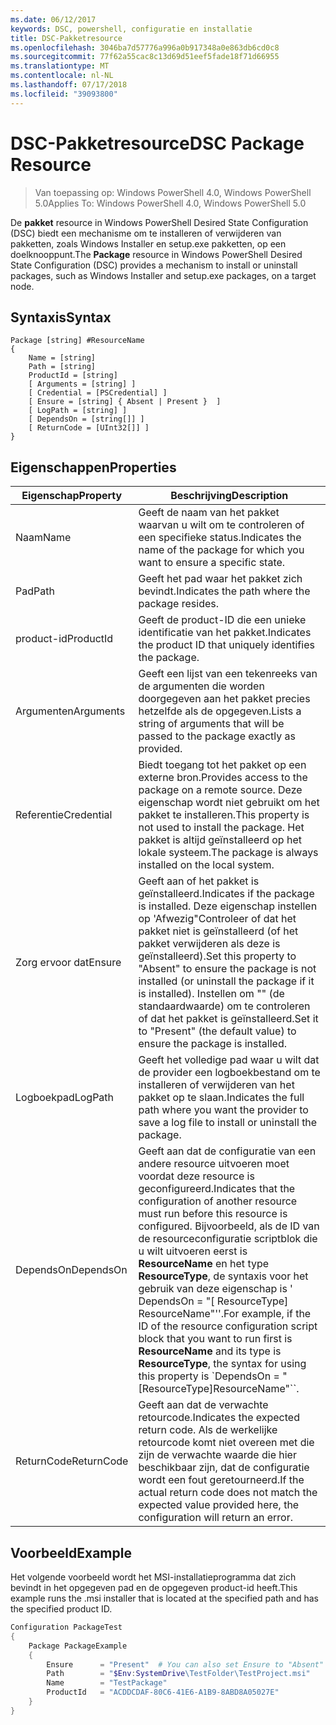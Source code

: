 ```yaml
---
ms.date: 06/12/2017
keywords: DSC, powershell, configuratie en installatie
title: DSC-Pakketresource
ms.openlocfilehash: 3046ba7d57776a996a0b917348a0e863db6cd0c8
ms.sourcegitcommit: 77f62a55cac8c13d69d51eef5fade18f71d66955
ms.translationtype: MT
ms.contentlocale: nl-NL
ms.lasthandoff: 07/17/2018
ms.locfileid: "39093800"
---
```

# <a name="dsc-package-resource"></a><span data-ttu-id="ad8d0-103">DSC-Pakketresource</span><span class="sxs-lookup"><span data-stu-id="ad8d0-103">DSC Package Resource</span></span>

> <span data-ttu-id="ad8d0-104">Van toepassing op: Windows PowerShell 4.0, Windows PowerShell 5.0</span><span class="sxs-lookup"><span data-stu-id="ad8d0-104">Applies To: Windows PowerShell 4.0, Windows PowerShell 5.0</span></span>

<span data-ttu-id="ad8d0-105">De **pakket** resource in Windows PowerShell Desired State Configuration (DSC) biedt een mechanisme om te installeren of verwijderen van pakketten, zoals Windows Installer en setup.exe pakketten, op een doelknooppunt.</span><span class="sxs-lookup"><span data-stu-id="ad8d0-105">The **Package** resource in Windows PowerShell Desired State Configuration (DSC) provides a mechanism to install or uninstall packages, such as Windows Installer and setup.exe packages, on a target node.</span></span>

## <a name="syntax"></a><span data-ttu-id="ad8d0-106">Syntaxis</span><span class="sxs-lookup"><span data-stu-id="ad8d0-106">Syntax</span></span>

```
Package [string] #ResourceName
{
    Name = [string]
    Path = [string]
    ProductId = [string]
    [ Arguments = [string] ]
    [ Credential = [PSCredential] ]
    [ Ensure = [string] { Absent | Present }  ]
    [ LogPath = [string] ]
    [ DependsOn = [string[]] ]
    [ ReturnCode = [UInt32[]] ]
}
```

## <a name="properties"></a><span data-ttu-id="ad8d0-107">Eigenschappen</span><span class="sxs-lookup"><span data-stu-id="ad8d0-107">Properties</span></span>

|  <span data-ttu-id="ad8d0-108">Eigenschap</span><span class="sxs-lookup"><span data-stu-id="ad8d0-108">Property</span></span>  |  <span data-ttu-id="ad8d0-109">Beschrijving</span><span class="sxs-lookup"><span data-stu-id="ad8d0-109">Description</span></span>   |
|---|---|
| <span data-ttu-id="ad8d0-110">Naam</span><span class="sxs-lookup"><span data-stu-id="ad8d0-110">Name</span></span>| <span data-ttu-id="ad8d0-111">Geeft de naam van het pakket waarvan u wilt om te controleren of een specifieke status.</span><span class="sxs-lookup"><span data-stu-id="ad8d0-111">Indicates the name of the package for which you want to ensure a specific state.</span></span>|
| <span data-ttu-id="ad8d0-112">Pad</span><span class="sxs-lookup"><span data-stu-id="ad8d0-112">Path</span></span>| <span data-ttu-id="ad8d0-113">Geeft het pad waar het pakket zich bevindt.</span><span class="sxs-lookup"><span data-stu-id="ad8d0-113">Indicates the path where the package resides.</span></span>|
| <span data-ttu-id="ad8d0-114">product-id</span><span class="sxs-lookup"><span data-stu-id="ad8d0-114">ProductId</span></span>| <span data-ttu-id="ad8d0-115">Geeft de product-ID die een unieke identificatie van het pakket.</span><span class="sxs-lookup"><span data-stu-id="ad8d0-115">Indicates the product ID that uniquely identifies the package.</span></span>|
| <span data-ttu-id="ad8d0-116">Argumenten</span><span class="sxs-lookup"><span data-stu-id="ad8d0-116">Arguments</span></span>| <span data-ttu-id="ad8d0-117">Geeft een lijst van een tekenreeks van de argumenten die worden doorgegeven aan het pakket precies hetzelfde als de opgegeven.</span><span class="sxs-lookup"><span data-stu-id="ad8d0-117">Lists a string of arguments that will be passed to the package exactly as provided.</span></span>|
| <span data-ttu-id="ad8d0-118">Referentie</span><span class="sxs-lookup"><span data-stu-id="ad8d0-118">Credential</span></span>| <span data-ttu-id="ad8d0-119">Biedt toegang tot het pakket op een externe bron.</span><span class="sxs-lookup"><span data-stu-id="ad8d0-119">Provides access to the package on a remote source.</span></span> <span data-ttu-id="ad8d0-120">Deze eigenschap wordt niet gebruikt om het pakket te installeren.</span><span class="sxs-lookup"><span data-stu-id="ad8d0-120">This property is not used to install the package.</span></span> <span data-ttu-id="ad8d0-121">Het pakket is altijd geïnstalleerd op het lokale systeem.</span><span class="sxs-lookup"><span data-stu-id="ad8d0-121">The package is always installed on the local system.</span></span>|
| <span data-ttu-id="ad8d0-122">Zorg ervoor dat</span><span class="sxs-lookup"><span data-stu-id="ad8d0-122">Ensure</span></span>| <span data-ttu-id="ad8d0-123">Geeft aan of het pakket is geïnstalleerd.</span><span class="sxs-lookup"><span data-stu-id="ad8d0-123">Indicates if the package is installed.</span></span> <span data-ttu-id="ad8d0-124">Deze eigenschap instellen op 'Afwezig"Controleer of dat het pakket niet is geïnstalleerd (of het pakket verwijderen als deze is geïnstalleerd).</span><span class="sxs-lookup"><span data-stu-id="ad8d0-124">Set this property to "Absent" to ensure the package is not installed (or uninstall the package if it is installed).</span></span> <span data-ttu-id="ad8d0-125">Instellen om "" (de standaardwaarde) om te controleren of dat het pakket is geïnstalleerd.</span><span class="sxs-lookup"><span data-stu-id="ad8d0-125">Set it to "Present" (the default value) to ensure the package is installed.</span></span>|
| <span data-ttu-id="ad8d0-126">Logboekpad</span><span class="sxs-lookup"><span data-stu-id="ad8d0-126">LogPath</span></span>| <span data-ttu-id="ad8d0-127">Geeft het volledige pad waar u wilt dat de provider een logboekbestand om te installeren of verwijderen van het pakket op te slaan.</span><span class="sxs-lookup"><span data-stu-id="ad8d0-127">Indicates the full path where you want the provider to save a log file to install or uninstall the package.</span></span>|
| <span data-ttu-id="ad8d0-128">DependsOn</span><span class="sxs-lookup"><span data-stu-id="ad8d0-128">DependsOn</span></span> | <span data-ttu-id="ad8d0-129">Geeft aan dat de configuratie van een andere resource uitvoeren moet voordat deze resource is geconfigureerd.</span><span class="sxs-lookup"><span data-stu-id="ad8d0-129">Indicates that the configuration of another resource must run before this resource is configured.</span></span> <span data-ttu-id="ad8d0-130">Bijvoorbeeld, als de ID van de resourceconfiguratie scriptblok die u wilt uitvoeren eerst is **ResourceName** en het type **ResourceType**, de syntaxis voor het gebruik van deze eigenschap is ' DependsOn = "[ ResourceType] ResourceName"''.</span><span class="sxs-lookup"><span data-stu-id="ad8d0-130">For example, if the ID of the resource configuration script block that you want to run first is **ResourceName** and its type is **ResourceType**, the syntax for using this property is \`DependsOn = "[ResourceType]ResourceName"\`\`.</span></span>|
| <span data-ttu-id="ad8d0-131">ReturnCode</span><span class="sxs-lookup"><span data-stu-id="ad8d0-131">ReturnCode</span></span>| <span data-ttu-id="ad8d0-132">Geeft aan dat de verwachte retourcode.</span><span class="sxs-lookup"><span data-stu-id="ad8d0-132">Indicates the expected return code.</span></span> <span data-ttu-id="ad8d0-133">Als de werkelijke retourcode komt niet overeen met die zijn de verwachte waarde die hier beschikbaar zijn, dat de configuratie wordt een fout geretourneerd.</span><span class="sxs-lookup"><span data-stu-id="ad8d0-133">If the actual return code does not match the expected value provided here, the configuration will return an error.</span></span>|

## <a name="example"></a><span data-ttu-id="ad8d0-134">Voorbeeld</span><span class="sxs-lookup"><span data-stu-id="ad8d0-134">Example</span></span>

<span data-ttu-id="ad8d0-135">Het volgende voorbeeld wordt het MSI-installatieprogramma dat zich bevindt in het opgegeven pad en de opgegeven product-id heeft.</span><span class="sxs-lookup"><span data-stu-id="ad8d0-135">This example runs the .msi installer that is located at the specified path and has the specified product ID.</span></span>

```powershell
Configuration PackageTest
{
    Package PackageExample
    {
        Ensure      = "Present"  # You can also set Ensure to "Absent"
        Path        = "$Env:SystemDrive\TestFolder\TestProject.msi"
        Name        = "TestPackage"
        ProductId   = "ACDDCDAF-80C6-41E6-A1B9-8ABD8A05027E"
    }
}
```